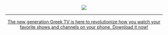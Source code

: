 <p align="center">
  <a href="https://greektv.app"><img src="https://greektv.app/img/github_logo.png" />
</p>

***

<p align="center">
  The new generation Greek TV is here to revolutionize how you watch your favorite shows and channels on your phone. Download it now!
</p>
